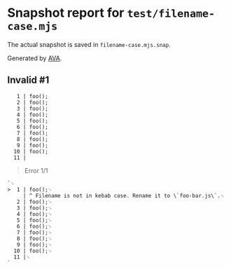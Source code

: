 # Snapshot report for `test/filename-case.mjs`

The actual snapshot is saved in `filename-case.mjs.snap`.

Generated by [AVA](https://avajs.dev).

## Invalid #1
       1 | foo();
       2 | foo();
       3 | foo();
       4 | foo();
       5 | foo();
       6 | foo();
       7 | foo();
       8 | foo();
       9 | foo();
      10 | foo();
      11 |

> Error 1/1

    `␊
    >  1 | foo();␊
         | ^ Filename is not in kebab case. Rename it to \`foo-bar.js\`.␊
       2 | foo();␊
       3 | foo();␊
       4 | foo();␊
       5 | foo();␊
       6 | foo();␊
       7 | foo();␊
       8 | foo();␊
       9 | foo();␊
      10 | foo();␊
      11 |␊
    `
